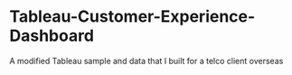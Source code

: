 # Tableau-Customer-Experience-Dashboard
A modified Tableau sample and data that I built for a telco client overseas
